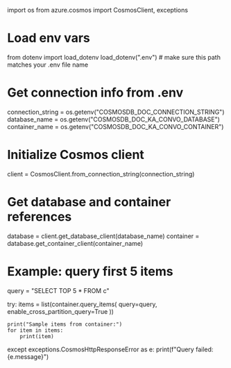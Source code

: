 import os
from azure.cosmos import CosmosClient, exceptions

# Load env vars
from dotenv import load_dotenv
load_dotenv(".env")  # make sure this path matches your .env file name

# Get connection info from .env
connection_string = os.getenv("COSMOSDB_DOC_CONNECTION_STRING")
database_name = os.getenv("COSMOSDB_DOC_KA_CONVO_DATABASE")
container_name = os.getenv("COSMOSDB_DOC_KA_CONVO_CONTAINER")

# Initialize Cosmos client
client = CosmosClient.from_connection_string(connection_string)

# Get database and container references
database = client.get_database_client(database_name)
container = database.get_container_client(container_name)

# Example: query first 5 items
query = "SELECT TOP 5 * FROM c"

try:
    items = list(container.query_items(
        query=query,
        enable_cross_partition_query=True
    ))

    print("Sample items from container:")
    for item in items:
        print(item)

except exceptions.CosmosHttpResponseError as e:
    print(f"Query failed: {e.message}")
